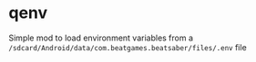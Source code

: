 # qenv

Simple mod to load environment variables from a `/sdcard/Android/data/com.beatgames.beatsaber/files/.env` file
